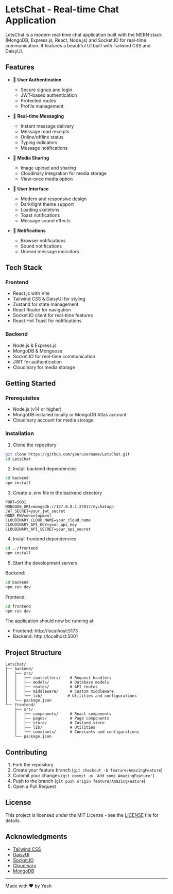 # LetsChat - Real-time Chat Application

LetsChat is a modern real-time chat application built with the MERN stack (MongoDB, Express.js, React, Node.js) and Socket.IO for real-time communication. It features a beautiful UI built with Tailwind CSS and DaisyUI.

## Features

- 🔐 **User Authentication**

  - Secure signup and login
  - JWT-based authentication
  - Protected routes
  - Profile management

- 💬 **Real-time Messaging**

  - Instant message delivery
  - Message read receipts
  - Online/offline status
  - Typing indicators
  - Message notifications

- 📎 **Media Sharing**

  - Image upload and sharing
  - Cloudinary integration for media storage
  - View-once media option

- 🎨 **User Interface**

  - Modern and responsive design
  - Dark/light theme support
  - Loading skeletons
  - Toast notifications
  - Message sound effects

- 🔔 **Notifications**
  - Browser notifications
  - Sound notifications
  - Unread message indicators

## Tech Stack

### Frontend

- React.js with Vite
- Tailwind CSS & DaisyUI for styling
- Zustand for state management
- React Router for navigation
- Socket.IO client for real-time features
- React Hot Toast for notifications

### Backend

- Node.js & Express.js
- MongoDB & Mongoose
- Socket.IO for real-time communication
- JWT for authentication
- Cloudinary for media storage

## Getting Started

### Prerequisites

- Node.js (v14 or higher)
- MongoDB installed locally or MongoDB Atlas account
- Cloudinary account for media storage

### Installation

1. Clone the repository

```bash
git clone https://github.com/yourusername/LetsChat.git
cd LetsChat
```

2. Install backend dependencies

```bash
cd backend
npm install
```

3. Create a .env file in the backend directory

```env
PORT=5001
MONGODB_URI=mongodb://127.0.0.1:27017/mychatapp
JWT_SECRET=your_jwt_secret
NODE_ENV=development
CLOUDINARY_CLOUD_NAME=your_cloud_name
CLOUDINARY_API_KEY=your_api_key
CLOUDINARY_API_SECRET=your_api_secret
```

4. Install frontend dependencies

```bash
cd ../frontend
npm install
```

5. Start the development servers

Backend:

```bash
cd backend
npm run dev
```

Frontend:

```bash
cd frontend
npm run dev
```

The application should now be running at:

- Frontend: http://localhost:5173
- Backend: http://localhost:5001

## Project Structure

```
LetsChat/
├── backend/
│   ├── src/
│   │   ├── controllers/    # Request handlers
│   │   ├── models/         # Database models
│   │   ├── routes/         # API routes
│   │   ├── middleware/     # Custom middleware
│   │   └── lib/           # Utilities and configurations
│   └── package.json
└── frontend/
    ├── src/
    │   ├── components/     # React components
    │   ├── pages/          # Page components
    │   ├── store/          # Zustand store
    │   ├── lib/            # Utilities
    │   └── constants/      # Constants and configurations
    └── package.json
```

## Contributing

1. Fork the repository
2. Create your feature branch (`git checkout -b feature/AmazingFeature`)
3. Commit your changes (`git commit -m 'Add some AmazingFeature'`)
4. Push to the branch (`git push origin feature/AmazingFeature`)
5. Open a Pull Request

## License

This project is licensed under the MIT License - see the [LICENSE](LICENSE) file for details.

## Acknowledgments

- [Tailwind CSS](https://tailwindcss.com/)
- [DaisyUI](https://daisyui.com/)
- [Socket.IO](https://socket.io/)
- [Cloudinary](https://cloudinary.com/)
- [MongoDB](https://www.mongodb.com/)

---

Made with ❤️ by Yash
